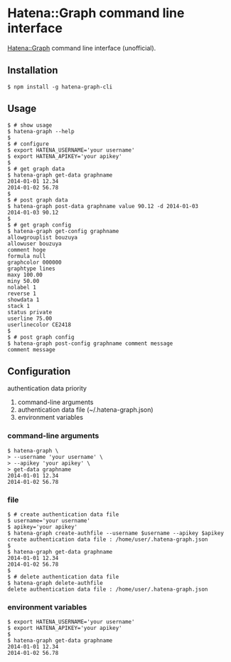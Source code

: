 Hatena::Graph command line interface
==============================================================================

[Hatena::Graph](http://graph.hatena.ne.jp/) command line interface (unofficial).


Installation
------------------------------------------------------------------------------

    $ npm install -g hatena-graph-cli

Usage
------------------------------------------------------------------------------

    $ # show usage
    $ hatena-graph --help
    $
    $ # configure
    $ export HATENA_USERNAME='your username'
    $ export HATENA_APIKEY='your apikey'
    $
    $ # get graph data
    $ hatena-graph get-data graphname
    2014-01-01 12.34
    2014-01-02 56.78
    $
    $ # post graph data
    $ hatena-graph post-data graphname value 90.12 -d 2014-01-03
    2014-01-03 90.12
    $
    $ # get graph config
    $ hatena-graph get-config graphname
    allowgrouplist bouzuya
    allowuser bouzuya
    comment hoge
    formula null
    graphcolor 000000
    graphtype lines
    maxy 100.00
    miny 50.00
    nolabel 1
    reverse 1
    showdata 1
    stack 1
    status private
    userline 75.00
    userlinecolor CE2418
    $
    $ # post graph config
    $ hatena-graph post-config graphname comment message
    comment message
    
Configuration
------------------------------------------------------------------------------

authentication data priority

1. command-line arguments
2. authentication data file (~/.hatena-graph.json)
3. environment variables

### command-line arguments

    $ hatena-graph \
    > --username 'your username' \
    > --apikey 'your apikey' \
    > get-data graphname
    2014-01-01 12.34
    2014-01-02 56.78

### file

    $ # create authentication data file
    $ username='your username'
    $ apikey='your apikey'
    $ hatena-graph create-authfile --username $username --apikey $apikey
    create authentication data file : /home/user/.hatena-graph.json
    $
    $ hatena-graph get-data graphname
    2014-01-01 12.34
    2014-01-02 56.78
    $
    $ # delete authentication data file
    $ hatena-graph delete-authfile
    delete authentication data file : /home/user/.hatena-graph.json

### environment variables

    $ export HATENA_USERNAME='your username'
    $ export HATENA_APIKEY='your apikey'
    $
    $ hatena-graph get-data graphname
    2014-01-01 12.34
    2014-01-02 56.78

